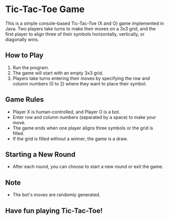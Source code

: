 # Tic-Tac-Toe Game

This is a simple console-based Tic-Tac-Toe (X and O) game implemented in Java. Two players take turns to make their moves on a 3x3 grid, and the first player to align three of their symbols horizontally, vertically, or diagonally wins.

## How to Play

1. Run the program.
2. The game will start with an empty 3x3 grid.
3. Players take turns entering their moves by specifying the row and column numbers (0 to 2) where they want to place their symbol.

## Game Rules

- Player X is human-controlled, and Player O is a bot.
- Enter row and column numbers (separated by a space) to make your move.
- The game ends when one player aligns three symbols or the grid is filled.
- If the grid is filled without a winner, the game is a draw.

## Starting a New Round

- After each round, you can choose to start a new round or exit the game.

## Note

- The bot's moves are randomly generated.

## Have fun playing Tic-Tac-Toe!
